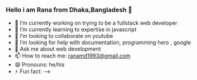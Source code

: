 ### Hello i am Rana from Dhaka,Bangladesh 👋

- 🔭 I’m currently working on trying to be a fullstack web developer
- 🌱 I’m currently learning to expertise in javascript
- 👯 I’m looking to collaborate on youtube
- 🤔 I’m looking for help with documentation, programming hero , google
- 💬 Ask me about web development
- 📫 How to reach me: ranamd1993@gmail.com
- 😄 Pronouns: he/his
- ⚡ Fun fact: 
-->
